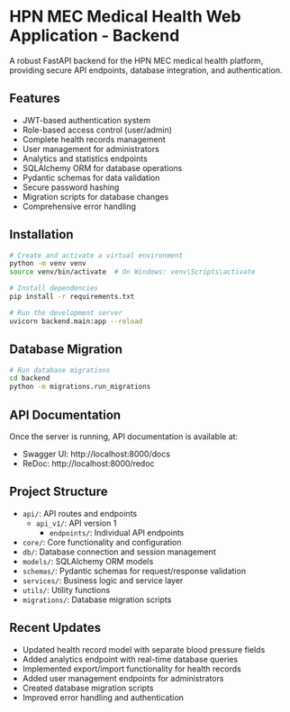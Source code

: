 # HPN MEC Medical Health Web Application - Backend

A robust FastAPI backend for the HPN MEC medical health platform, providing secure API endpoints, database integration, and authentication.

## Features

- JWT-based authentication system
- Role-based access control (user/admin)
- Complete health records management
- User management for administrators
- Analytics and statistics endpoints
- SQLAlchemy ORM for database operations
- Pydantic schemas for data validation
- Secure password hashing
- Migration scripts for database changes
- Comprehensive error handling

## Installation

```bash
# Create and activate a virtual environment
python -m venv venv
source venv/bin/activate  # On Windows: venv\Scripts\activate

# Install dependencies
pip install -r requirements.txt

# Run the development server
uvicorn backend.main:app --reload
```

## Database Migration

```bash
# Run database migrations
cd backend
python -m migrations.run_migrations
```

## API Documentation

Once the server is running, API documentation is available at:

- Swagger UI: http://localhost:8000/docs
- ReDoc: http://localhost:8000/redoc

## Project Structure

- `api/`: API routes and endpoints
  - `api_v1/`: API version 1
    - `endpoints/`: Individual API endpoints
- `core/`: Core functionality and configuration
- `db/`: Database connection and session management
- `models/`: SQLAlchemy ORM models
- `schemas/`: Pydantic schemas for request/response validation
- `services/`: Business logic and service layer
- `utils/`: Utility functions
- `migrations/`: Database migration scripts

## Recent Updates

- Updated health record model with separate blood pressure fields
- Added analytics endpoint with real-time database queries
- Implemented export/import functionality for health records
- Added user management endpoints for administrators
- Created database migration scripts
- Improved error handling and authentication 